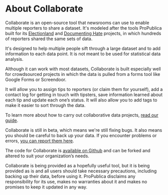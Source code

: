 # About Collaborate

Collaborate is an open-source tool that newsrooms can use to enable multiple reporters to share a dataset. It's modeled after the tools ProPublica built for its [Electionland](http://election.land) and [Documenting Hate](http://documentinghate.com) projects, in which hundreds of reporters shared the same sets of data.

It's designed to help multiple people sift through a large dataset and to add information to each data point. It is not meant to be used for statistical data analysis.

Although it can work with most datasets, Collaborate is built especially well for crowdsourced projects in which the data is pulled from a forms tool like Google Forms or Screendoor.

It will allow you to assign tips to reporters \(or claim them for yourself\), add a contact log for getting in touch with tipsters, save information learned about each tip and update each one’s status. It will also allow you to add tags to make it easier to sort through the data.

To learn more about how to carry out collaborative data projects, [read our guide](https://propublica.gitbook.io/collaborative/).

Collaborate is still in beta, which means we're still fixing bugs. It also means you should be careful to back up your data. If you encounter problems or errors, [you can report them here](https://github.com/propublica/django-collaborative/issues).

The code for Collaborate is [available on Github](https://github.com/propublica/django-collaborative/issues) and can be forked and altered to suit your organization’s needs.

Collaborate is being provided as a hopefully useful tool, but it is being provided as is and all users should take necessary precautions, including backing up their data, before using it. ProPublica disclaims any responsibility for its use, makes no warranties about it and makes no promises to keep it updated in any way.

## 

## 

